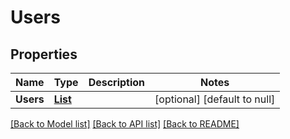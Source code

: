 # Users
## Properties

| Name | Type | Description | Notes |
|------------ | ------------- | ------------- | -------------|
| **Users** | [**List**](User.md) |  | [optional] [default to null] |

[[Back to Model list]](../README.md#documentation-for-models) [[Back to API list]](../README.md#documentation-for-api-endpoints) [[Back to README]](../README.md)

